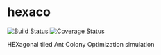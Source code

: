 hexaco
======

[![Build Status](https://travis-ci.org/spoorcc/hexaco.svg?branch=master)](https://travis-ci.org/spoorcc/hexaco)
[![Coverage Status](https://coveralls.io/repos/github/spoorcc/hexaco/badge.svg?branch=master)](https://coveralls.io/github/spoorcc/hexaco?branch=master)

HEXagonal tiled Ant Colony Optimization simulation
